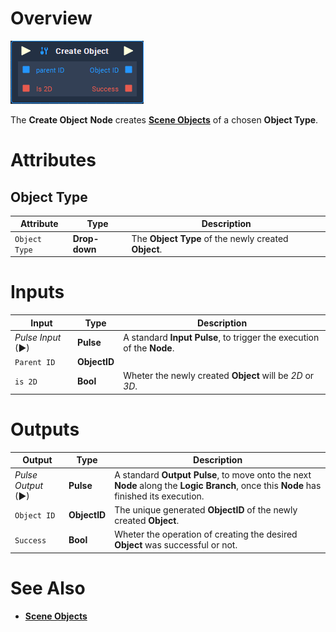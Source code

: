 # Overview

![The Create Object Node.](../../.gitbook/assets/node-create-object.png)

The **Create Object** **Node** creates [**Scene Objects**](../../getting-started/scene-objects/README.md) of a chosen **Object Type**.

# Attributes

## Object Type

|Attribute|Type|Description|
|---|---|---|
| `Object Type` | **Drop-down** | The **Object Type** of the newly created **Object**. |

# Inputs

|Input|Type|Description|
|---|---|---|
|*Pulse Input* (►)|**Pulse**|A standard **Input Pulse**, to trigger the execution of the **Node**.|
| `Parent ID` | **ObjectID** | |
| `is 2D` | **Bool** | Wheter the newly created **Object** will be *2D* or *3D*. |

# Outputs

|Output|Type|Description|
|---|---|---|
|*Pulse Output* (►)|**Pulse**|A standard **Output Pulse**, to move onto the next **Node** along the **Logic Branch**, once this **Node** has finished its execution.|
| `Object ID` | **ObjectID** | The unique generated **ObjectID** of the newly created **Object**. |
| `Success` | **Bool** | Wheter the operation of creating the desired **Object** was successful or not. |

# See Also

* [**Scene Objects**](../../getting-started/scene-objects/README.md)



